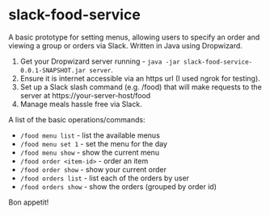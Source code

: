 # slack-food-service

A basic prototype for setting menus, allowing users to specify an order and viewing a group or orders via Slack. Written in Java using Dropwizard.

1. Get your Dropwizard server running - `java -jar slack-food-service-0.0.1-SNAPSHOT.jar server`.
2. Ensure it is internet accessible via an https url (I used ngrok for testing).
3. Set up a Slack slash command (e.g. /food) that will make requests to the server at https://your-server-host/food
4. Manage meals hassle free via Slack.
 
A list of the basic operations/commands:

* `/food menu list` - list the available menus
* `/food menu set 1` - set the menu for the day
* `/food menu show` - show the current menu
* `/food order <item-id>` - order an item
* `/food order show` - show your current order
* `/food orders list` - list each of the orders by user
* `/food orders show` - show the orders (grouped by order id)

Bon appetit!

